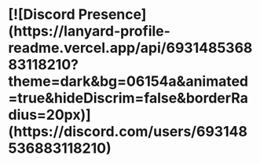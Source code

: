 <h1>[![Discord Presence](https://lanyard-profile-readme.vercel.app/api/693148536883118210?theme=dark&bg=06154a&animated=true&hideDiscrim=false&borderRadius=20px)](https://discord.com/users/693148536883118210)</h1>
